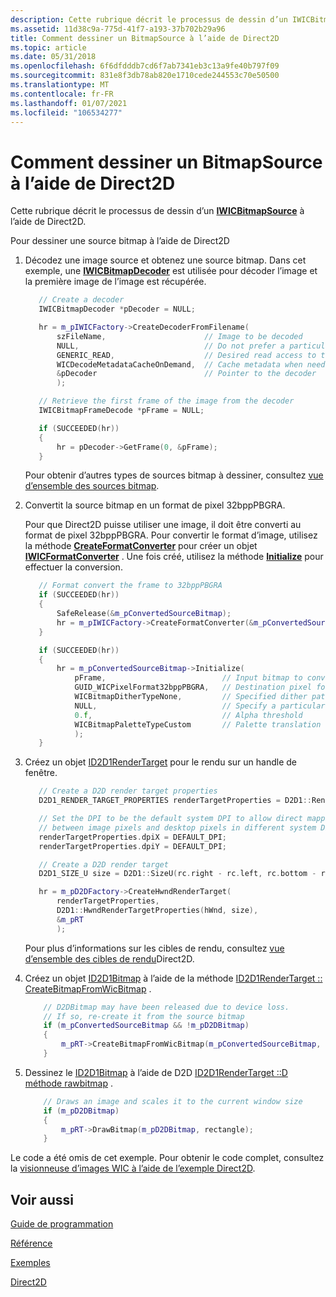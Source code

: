 ```yaml
---
description: Cette rubrique décrit le processus de dessin d’un IWICBitmapSource à l’aide de Direct2D.
ms.assetid: 11d38c9a-775d-41f7-a193-37b702b29a96
title: Comment dessiner un BitmapSource à l’aide de Direct2D
ms.topic: article
ms.date: 05/31/2018
ms.openlocfilehash: 6f6dfdddb7cd6f7ab7341eb3c13a9fe40b797f09
ms.sourcegitcommit: 831e8f3db78ab820e1710cede244553c70e50500
ms.translationtype: MT
ms.contentlocale: fr-FR
ms.lasthandoff: 01/07/2021
ms.locfileid: "106534277"
---
```

# <a name="how-to-draw-a-bitmapsource-using-direct2d"></a>Comment dessiner un BitmapSource à l’aide de Direct2D

Cette rubrique décrit le processus de dessin d’un [**IWICBitmapSource**](/windows/desktop/api/Wincodec/nn-wincodec-iwicbitmapsource) à l’aide de Direct2D.

Pour dessiner une source bitmap à l’aide de Direct2D

1.  Décodez une image source et obtenez une source bitmap. Dans cet exemple, une [**IWICBitmapDecoder**](/windows/desktop/api/Wincodec/nn-wincodec-iwicbitmapdecoder) est utilisée pour décoder l’image et la première image de l’image est récupérée.

    ```C++
       // Create a decoder
       IWICBitmapDecoder *pDecoder = NULL;

       hr = m_pIWICFactory->CreateDecoderFromFilename(
           szFileName,                      // Image to be decoded
           NULL,                            // Do not prefer a particular vendor
           GENERIC_READ,                    // Desired read access to the file
           WICDecodeMetadataCacheOnDemand,  // Cache metadata when needed
           &pDecoder                        // Pointer to the decoder
           );

       // Retrieve the first frame of the image from the decoder
       IWICBitmapFrameDecode *pFrame = NULL;

       if (SUCCEEDED(hr))
       {
           hr = pDecoder->GetFrame(0, &pFrame);
       }
    ```

    

    Pour obtenir d’autres types de sources bitmap à dessiner, consultez [vue d’ensemble des sources bitmap](-wic-bitmapsources.md).

2.  Convertit la source bitmap en un format de pixel 32bppPBGRA.

    Pour que Direct2D puisse utiliser une image, il doit être converti au format de pixel 32bppPBGRA. Pour convertir le format d’image, utilisez la méthode [**CreateFormatConverter**](/windows/desktop/api/Wincodec/nf-wincodec-iwicimagingfactory-createformatconverter) pour créer un objet [**IWICFormatConverter**](/windows/desktop/api/Wincodec/nn-wincodec-iwicformatconverter) . Une fois créé, utilisez la méthode [**Initialize**](/windows/desktop/api/Wincodec/nf-wincodec-iwicformatconverter-initialize) pour effectuer la conversion.

    ```C++
       // Format convert the frame to 32bppPBGRA
       if (SUCCEEDED(hr))
       {
           SafeRelease(&m_pConvertedSourceBitmap);
           hr = m_pIWICFactory->CreateFormatConverter(&m_pConvertedSourceBitmap);
       }

       if (SUCCEEDED(hr))
       {
           hr = m_pConvertedSourceBitmap->Initialize(
               pFrame,                          // Input bitmap to convert
               GUID_WICPixelFormat32bppPBGRA,   // Destination pixel format
               WICBitmapDitherTypeNone,         // Specified dither pattern
               NULL,                            // Specify a particular palette 
               0.f,                             // Alpha threshold
               WICBitmapPaletteTypeCustom       // Palette translation type
               );
       }
    ```

    

3.  Créez un objet [ID2D1RenderTarget](/windows/win32/api/d2d1/nn-d2d1-id2d1rendertarget) pour le rendu sur un handle de fenêtre.

    ```C++
       // Create a D2D render target properties
       D2D1_RENDER_TARGET_PROPERTIES renderTargetProperties = D2D1::RenderTargetProperties();

       // Set the DPI to be the default system DPI to allow direct mapping
       // between image pixels and desktop pixels in different system DPI settings
       renderTargetProperties.dpiX = DEFAULT_DPI;
       renderTargetProperties.dpiY = DEFAULT_DPI;

       // Create a D2D render target
       D2D1_SIZE_U size = D2D1::SizeU(rc.right - rc.left, rc.bottom - rc.top);

       hr = m_pD2DFactory->CreateHwndRenderTarget(
           renderTargetProperties,
           D2D1::HwndRenderTargetProperties(hWnd, size),
           &m_pRT
           );
    ```

    

    Pour plus d’informations sur les cibles de rendu, consultez [vue d’ensemble des cibles de rendu](/windows/win32/api/d2d1/nn-d2d1-id2d1rendertarget)Direct2D.

4.  Créez un objet [ID2D1Bitmap](../direct2d/render-targets-overview.md) à l’aide de la méthode [ID2D1RenderTarget :: CreateBitmapFromWicBitmap](../direct2d/id2d1rendertarget-createbitmapfromwicbitmap.md) .

    ```C++
        // D2DBitmap may have been released due to device loss. 
        // If so, re-create it from the source bitmap
        if (m_pConvertedSourceBitmap && !m_pD2DBitmap)
        {
            m_pRT->CreateBitmapFromWicBitmap(m_pConvertedSourceBitmap, NULL, &m_pD2DBitmap);
        }
    ```

    

5.  Dessinez le [ID2D1Bitmap](../direct2d/render-targets-overview.md) à l’aide de D2D [ID2D1RenderTarget ::D méthode rawbitmap](../direct2d/id2d1rendertarget-drawbitmap.md) .

    ```C++
        // Draws an image and scales it to the current window size
        if (m_pD2DBitmap)
        {
            m_pRT->DrawBitmap(m_pD2DBitmap, rectangle);
        }
    ```

    

Le code a été omis de cet exemple. Pour obtenir le code complet, consultez la [visionneuse d’images WIC à l’aide de l’exemple Direct2D](-wic-sample-d2d-viewer.md).

## <a name="see-also"></a>Voir aussi

[Guide de programmation](-wic-programming-guide.md)


[Référence](-wic-codec-reference.md)


[Exemples](-wic-samples.md)


[Direct2D](../direct2d/direct2d-portal.md)


 

 
